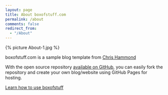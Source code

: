 ```yaml
---
layout: page
title: About boxofstuff.com
permalink: /about
comments: false
redirect_from: 
  - "/About"
---
```

{% picture About-1.jpg %}

boxofstuff.com is a sample blog template from [Chris Hammond](https://www.chrishammond.com/)

With the open source repository [available on GitHub](https://github.com/chrishammond/boxofstuff.github.io), you can easily fork the repository and create your own blog/website using GitHub Pages for hosting.

[Learn how to use boxofstuff](http://www.boxofstuff.com/easy-installation-instructions-for-jekyll)


